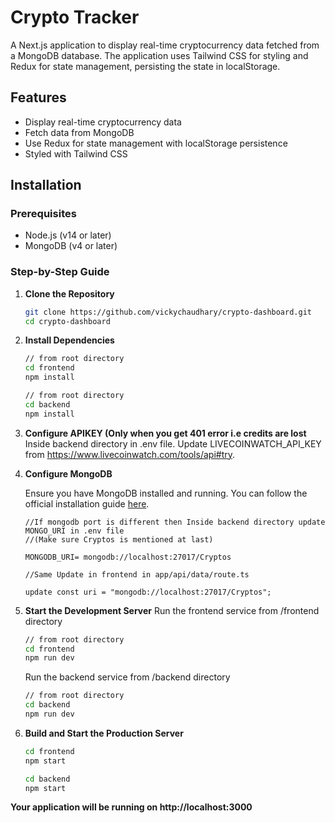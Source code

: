 # Crypto Tracker

A Next.js application to display real-time cryptocurrency data fetched from a MongoDB database. The application uses Tailwind CSS for styling and Redux for state management, persisting the state in localStorage.


## Features

- Display real-time cryptocurrency data
- Fetch data from MongoDB
- Use Redux for state management with localStorage persistence
- Styled with Tailwind CSS

## Installation

### Prerequisites

- Node.js (v14 or later)
- MongoDB (v4 or later)

### Step-by-Step Guide

1. **Clone the Repository**

    ```bash
    git clone https://github.com/vickychaudhary/crypto-dashboard.git
    cd crypto-dashboard
    ```

2. **Install Dependencies**

    ```bash
    // from root directory
    cd frontend
    npm install

    // from root directory
    cd backend
    npm install
    ```
3. **Configure APIKEY (Only when you get 401 error i.e credits are lost**
        Inside backend directory in .env file.
       Update LIVECOINWATCH_API_KEY from https://www.livecoinwatch.com/tools/api#try.
      
    
4. **Configure MongoDB**

    Ensure you have MongoDB installed and running. You can follow the official installation guide [here](https://docs.mongodb.com/manual/installation/).


    ```plaintext
    //If mongodb port is different then Inside backend directory update MONGO_URI in .env file 
    //(Make sure Cryptos is mentioned at last)
    
    MONGODB_URI= mongodb://localhost:27017/Cryptos
    
    //Same Update in frontend in app/api/data/route.ts
    
    update const uri = "mongodb://localhost:27017/Cryptos";
    ```

5. **Start the Development Server**
   Run the frontend service from /frontend directory
    ```bash
    // from root directory
    cd frontend 
    npm run dev
    ```

    Run the backend service from /backend directory
    ```bash
    // from root directory
    cd backend 
    npm run dev
    ```

6. **Build and Start the Production Server**

    ```bash
    cd frontend
    npm start
    ```

    ```bash
    cd backend
    npm start
    ```
**Your application will be running on http://localhost:3000**
